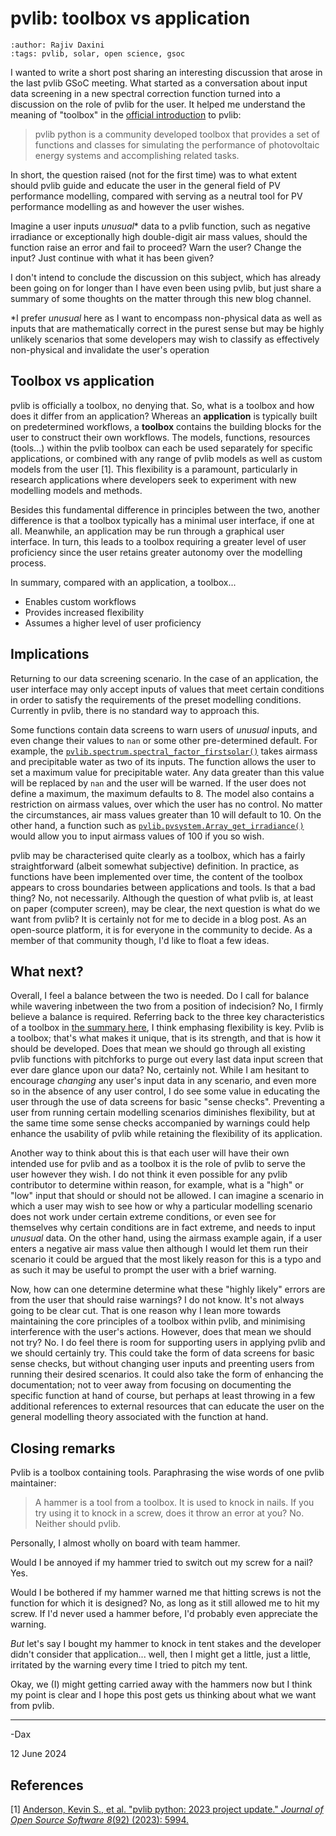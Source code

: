 # pvlib: toolbox vs application
```{post} 2024-06-12
:author: Rajiv Daxini
:tags: pvlib, solar, open science, gsoc
```
I wanted to write a short post sharing an interesting discussion that arose in the last pvlib GSoC meeting. What started as a conversation about input data screening in a new spectral correction function turned into a discussion on the role of pvlib for the user. It helped me understand the meaning of "toolbox" in the [official introduction](https://pvlib-python.readthedocs.io/en/stable/index.html) to pvlib:

>pvlib python is a community developed toolbox that provides a set of functions and classes for simulating the performance of photovoltaic energy systems and accomplishing related tasks. 

In short, the question raised (not for the first time) was to what extent should pvlib guide and educate the user in the general field of PV performance modelling, compared with serving as a neutral tool for PV performance modelling as and however the user wishes.

Imagine a user inputs _unusual_* data to a pvlib function, such as negative irradiance or exceptionally high double-digit air mass values, should the function raise an error and fail to proceed? Warn the user? Change the input? Just continue with what it has been given?

I don't intend to conclude the discussion on this subject, which has already been going on for longer than I have even been using pvlib, but just share a summary of some thoughts on the matter through this new blog channel.

*I prefer _unusual_ here as I want to encompass non-physical data as well as inputs that are mathematically correct in the purest sense but may be highly unlikely scenarios that some developers may wish to classify as effectively non-physical and invalidate the user's operation

## Toolbox vs application<a name="summary"></a>
pvlib is officially a toolbox, no denying that. So, what is a toolbox and how does it differ from an application? Whereas an **application** is typically built on predetermined workflows, a **toolbox** contains the building blocks for the user to construct their own workflows. The models, functions, resources (tools...) within the pvlib toolbox can each be used separately for specific applications, or combined with any range of pvlib models as well as custom models from the user [1]. This flexibility is a paramount, particularly in research applications where developers seek to experiment with new modelling models and methods.

Besides this fundamental difference in principles between the two, another difference is that a toolbox typically has a minimal user interface, if one at all. Meanwhile, an application may be run through a graphical user interface. In turn, this leads to a toolbox requiring a greater level of user proficiency since the user retains greater autonomy over the modelling process.

In summary, compared with an application, a toolbox...

- Enables custom workflows
- Provides increased flexibility
- Assumes a higher level of user proficiency

## Implications
Returning to our data screening scenario. In the case of an application, the user interface may only accept inputs of values that meet certain conditions in order to satisfy the requirements of the preset modelling conditions. Currently in pvlib, there is no standard way to approach this.

Some functions contain data screens to warn users of _unusual_ inputs, and even change their values to `nan` or some other pre-determined default. For example, the [`pvlib.spectrum.spectral_factor_firstsolar()`](https://pvlib-python.readthedocs.io/en/v0.10.5/reference/generated/pvlib.spectrum.spectral_factor_firstsolar.html) takes airmass and precipitable water as two of its inputs. The function allows the user to set a maximum value for precipitable water. Any data greater than this value will be replaced by `nan` and the user will be warned. If the user does not define a maximum, the maximum defaults to 8. The model also contains a restriction on airmass values, over which the user has no control. No matter the circumstances, air mass values greater than 10 will default to 10. On the other hand, a function such as [`pvlib.pvsystem.Array_get_irradiance()`](https://pvlib-python.readthedocs.io/en/stable/reference/generated/pvlib.pvsystem.Array.get_irradiance.html) would allow you to input airmass values of 100 if you so wish.

pvlib may be characterised quite clearly as a toolbox, which has a fairly straightforward (albeit somewhat subjective) definition. In practice, as functions have been implemented over time, the content of the toolbox appears to cross boundaries between applications and tools. Is that a bad thing? No, not necessarily. Although the question of what pvlib is, at least on paper (computer screen), may be clear, the next question is what do we want from pvlib? It is certainly not for me to decide in a blog post. As an open-source platform, it is for everyone in the community to decide. As a member of that community though, I'd like to float a few ideas. 

## What next?
Overall, I feel a balance between the two is needed. Do I call for balance while wavering inbetween the two from a position of indecision? No, I firmly believe a balance is required. Referring back to the three key characteristics of a toolbox in [the summary here](#summary), I think emphasing flexibility is key. Pvlib is a toolbox; that's what makes it unique, that is its strength, and that is how it should be developed. Does that mean we should go through all existing pvlib functions with pitchforks to purge out every last data input screen that ever dare glance upon our data? No, certainly not. While I am hesitant to encourage _changing_ any user's input data in any scenario, and even more so in the absence of any user control, I do see some value in educating the user through the use of data screens for basic "sense checks". Preventing a user from running certain modelling scenarios diminishes flexibility, but at the same time some sense checks accompanied by warnings could help enhance the usability of pvlib while retaining the flexibility of its application.

Another way to think about this is that each user will have their own intended use for pvlib and as a toolbox it is the role of pvlib to serve the user however they wish. I do not think it even possible for any pvlib contributor to determine within reason, for example, what is a "high" or "low" input that should or should not be allowed. I can imagine a scenario in which a user may wish to see how or why a particular modelling scenario does not work under certain extreme conditions, or even see for themselves why certain conditions are in fact extreme, and needs to input _unusual_ data. On the other hand, using the airmass example again, if a user enters a negative air mass value then although I would let them run their scenario it could be argued that the most likely reason for this is a typo and as such it may be useful to prompt the user with a brief warning.

Now, how can one determine  determine what these "highly likely" errors are from the user that should raise warnings? I do not know. It's not always going to be clear cut. That is one reason why I lean more towards maintaining the core principles of a toolbox within pvlib, and minimising interference with the user's actions. However, does that mean we should not try? No. I do feel there is room for supporting users in applying pvlib and we should certainly try. This could take the form of data screens for basic sense checks, but without changing user inputs and preenting users from running their desired scenarios. It could also take the form of enhancing the documentation; not to veer away from focusing on documenting the specific function at hand of course, but perhaps at least throwing in a few additional references to external resources that can educate the user on the general modelling theory associated with the function at hand.

## Closing remarks
Pvlib is a toolbox containing tools. Paraphrasing the wise words of one pvlib maintainer:

> A hammer is a tool from a toolbox. It is used to knock in nails. If you try using it to knock in a screw, does it throw an error at you? No. Neither should pvlib.

Personally, I almost wholly on board with team hammer.

Would I be annoyed if my hammer tried to switch out my screw for a nail? Yes.

Would I be bothered if my hammer warned me that hitting screws is not the function for which it is designed? No, as long as it still allowed me to hit my screw.
If I'd never used a hammer before, I'd probably even appreciate the warning.

_But_ let's say I bought my hammer to knock in tent stakes and the developer didn't consider that application... well, then I might get a little, just a little, irritated by the warning every time I tried to pitch my tent.

Okay, we (I) might getting carried away with the hammers now but I think my point is clear and I hope this post gets us thinking about what we want from pvlib.

------------------
-Dax

12 June 2024

## References
[1] [Anderson, Kevin S., et al. "pvlib python: 2023 project update." _Journal of Open Source Software 8_(92) (2023): 5994.](https://joss.theoj.org/papers/10.21105/joss.05994)

